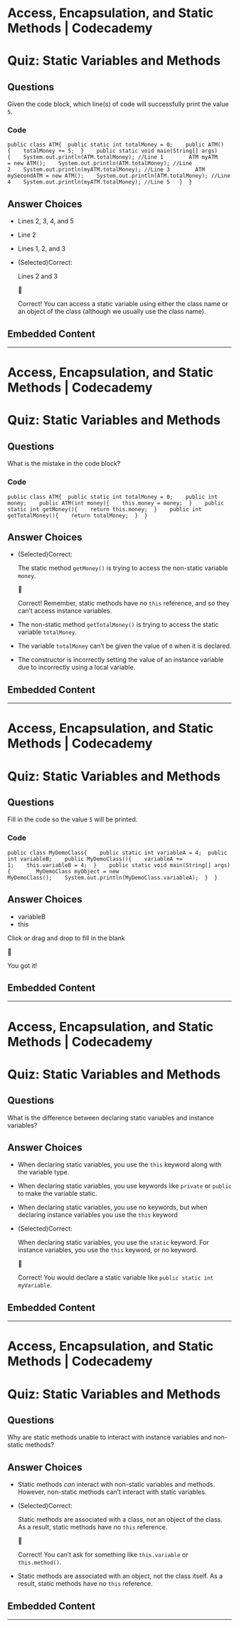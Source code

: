 # Access, Encapsulation, and Static Methods | Codecademy

# Quiz: Static Variables and Methods

## Questions

Given the code block, which line(s) of code will successfully print the value `5`.

### Code

```
public class ATM{  public static int totalMoney = 0;    public ATM(){    totalMoney += 5;  }    public static void main(String[] args){    System.out.println(ATM.totalMoney); //Line 1        ATM myATM = new ATM();    System.out.println(ATM.totalMoney); //Line 2    System.out.println(myATM.totalMoney); //Line 3        ATM mySecondATM = new ATM();    System.out.println(ATM.totalMoney); //Line 4    System.out.println(myATM.totalMoney); //Line 5   }  }
```

## Answer Choices

-   Lines 2, 3, 4, and 5
-   Line 2
-   Lines 1, 2, and 3
-   (Selected)Correct:

    Lines 2 and 3

    👏

    Correct! You can access a static variable using either the class name or an object of the class (although we usually use the class name).

## Embedded Content

---

# Access, Encapsulation, and Static Methods | Codecademy

# Quiz: Static Variables and Methods

## Questions

What is the mistake in the code block?

### Code

```
public class ATM{  public static int totalMoney = 0;    public int money;    public ATM(int money){    this.money = money;  }    public static int getMoney(){    return this.money;  }    public int getTotalMoney(){    return totalMoney;  }  }
```

## Answer Choices

-   (Selected)Correct:

    The static method `getMoney()` is trying to access the non-static variable `money`.

    👏

    Correct! Remember, static methods have no `this` reference, and so they can’t access instance variables.

-   The non-static method `getTotalMoney()` is trying to access the static variable `totalMoney`.
-   The variable `totalMoney` can’t be given the value of `0` when it is declared.
-   The constructor is incorrectly setting the value of an instance variable due to incorrectly using a local variable.

## Embedded Content

---

# Access, Encapsulation, and Static Methods | Codecademy

# Quiz: Static Variables and Methods

## Questions

Fill in the code so the value `5` will be printed.

### Code

```
public class MyDemoClass{    public static int variableA = 4;  public int variableB;    public MyDemoClass(){    variableA += 1;    this.variableB = 4;  }    public static void main(String[] args){        MyDemoClass myObject = new MyDemoClass();    System.out.println(MyDemoClass.variableA);  }  }
```

## Answer Choices

-   variableB
-   this

Click or drag and drop to fill in the blank

👏

You got it!

## Embedded Content

---

# Access, Encapsulation, and Static Methods | Codecademy

# Quiz: Static Variables and Methods

## Questions

What is the difference between declaring static variables and instance variables?

## Answer Choices

-   When declaring static variables, you use the `this` keyword along with the variable type.
-   When declaring static variables, you use keywords like `private` or `public` to make the variable static.
-   When declaring static variables, you use no keywords, but when declaring instance variables you use the `this` keyword
-   (Selected)Correct:

    When declaring static variables, you use the `static` keyword. For instance variables, you use the `this` keyword, or no keyword.

    👏

    Correct! You would declare a static variable like `public static int myVariable`.

## Embedded Content

---

# Access, Encapsulation, and Static Methods | Codecademy

# Quiz: Static Variables and Methods

## Questions

Why are static methods unable to interact with instance variables and non-static methods?

## Answer Choices

-   Static methods _can_ interact with non-static variables and methods. However, non-static methods can’t interact with static variables.
-   (Selected)Correct:

    Static methods are associated with a class, not an object of the class. As a result, static methods have no `this` reference.

    👏

    Correct! You can’t ask for something like `this.variable` or `this.method()`.

-   Static methods are associated with an object, not the class itself. As a result, static methods have no `this` reference.

## Embedded Content

---
